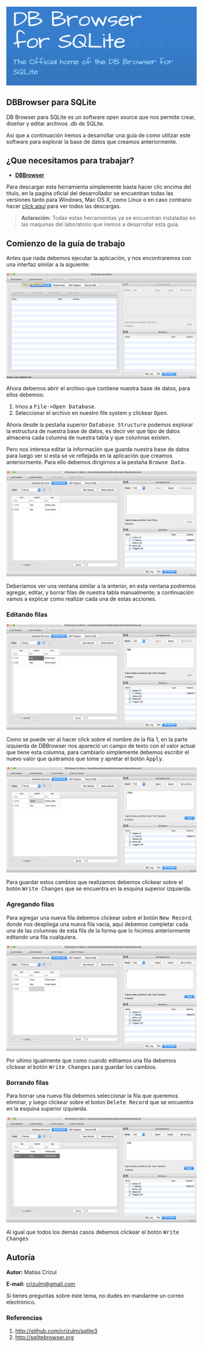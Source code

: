 ![](./img/logo2.png)

## DBBrowser para SQLite

DB Browser para SQLite es un software open source que nos permite crear, diseñar y editar archivos .db de SQLite.

Así que a continuación iremos a desarrollar una guía de como utilizar este software para explorar la base de datos que creamos anteriormente.

## ¿Que necesitamos para trabajar?

 - [**DBBrowser**](http://sqlitebrowser.org)

Para descargar esta herramienta simplemente basta hacer clic encima del titulo, en la pagina oficial del desarrollador se encuentran todas las versiones tanto para Windows, Mac OS X, como Linux o en caso contrario hacer [click aquí](./download) para ver todos las descargas.

> **Aclaración:** Todas estas herramientas ya se encuentran instaladas en las maquinas del laboratorio que iremos a desarrollar esta guía.

## Comienzo de la guía de trabajo

Antes que nada debemos ejecutar la aplicación, y nos encontraremos con una interfaz similar a la siguiente:

![](./img/db-browser.png)

Ahora debemos abrir el archivo que contiene nuestra base de datos, para ellos debemos:
1. Irnos a <kbd>File->Open Database</kbd>.
2. Seleccionar el archivo en nuestro file system y clickear <kbd>Open</kbd>.

Ahora desde la pestaña superior <kbd>Database Structure</kbd> podemos explorar la estructura de nuestra base de datos, es decir ver que tipo de datos almacena cada columna de nuestra tabla y que columnas existen.

Pero nos interesa editar la información que guarda nuestra base de datos para luego ver si esta se ve reflejada en la aplicación que creamos anteriormente.
Para ello debemos dirigirnos a la pestaña <kbd>Browse Data</kbd>.

![](./img/db-browser-browse-data.png)

Deberíamos ver una ventana similar a la anterior, en esta ventana podremos agregar, editar, y borrar filas de nuestra tabla manualmente; a continuación vamos a explicar como realizar cada una de estas acciones.

### Editando filas

![](./img/dbbrowser-edit-1.png)

Como se puede ver al hacer click sobre el nombre de la fila 1, en la parte izquierda de DBBrowser nos apareció un campo de texto con el valor actual que tiene esta columna, para cambiarlo simplemente debemos escribir el nuevo valor que quiéramos que tome y apretar el botón <kbd>Apply</kbd>.

![](./img/dbbrowser-edit-2.png)

Para guardar estos cambios que realizamos debemos clickear sobre el botón <kbd>Write Changes</kbd> que se encuentra en la esquina superior izquierda.

### Agregando filas
Para agregar una nueva fila debemos clickear sobre el botón <kbd>New Record</kbd>, donde nos despliega una nueva fila vacía, aquí debemos completar cada una de las columnas de esta fila de la forma que lo hicimos anteriormente editando una fila cualquiera.

![](./img/dbbrowser-add.png)

Por ultimo igualmente que como cuando editamos una fila debemos clickear el botón <kbd>Write Changes</kbd> para guardar los cambios.

### Borrando filas
Para borrar una nueva fila debemos seleccionar la fila que queremos eliminar, y luego clickear sobre el boton <kbd>Delete Record</kbd> que se encuentra en la esquina superior izquierda.

![](./img/dbbrowser-delete.png)

Al igual que todos los demás casos debemos clickear el botón <kbd>Write Changes</kbd>

## Autoría
**Autor:** Matías Crizul

**E-mail:** crizulm@gmail.com

Si tienes preguntas sobre éste tema, no dudes en mandarme un correo electrónico.

### Referencias

1. http://github.com/crizulm/sqlite3
2. http://sqlitebrowser.org
